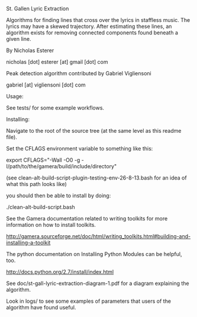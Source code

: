 St. Gallen Lyric Extraction

Algorithms for finding lines that cross over the lyrics in staffless music. The
lyrics may have a skewed trajectory. After estimating these lines, an algorithm
exists for removing connected components found beneath a given line.

By Nicholas Esterer

nicholas [dot] esterer [at] gmail [dot] com

Peak detection algorithm contributed by Gabriel Vigliensoni

gabriel [at] vigliensoni [dot] com

Usage:

See tests/ for some example workflows.

Installing:

Navigate to the root of the source tree (at the same level as this readme file).

Set the CFLAGS environment variable to something like this:

export CFLAGS="-Wall -O0 -g -I/path/to/the/gamera/build/include/directory"

(see clean-alt-build-script-plugin-testing-env-26-8-13.bash for an idea of what
this path looks like)

you should then be able to install by doing:

./clean-alt-build-script.bash

See the Gamera documentation related to writing toolkits for more information on
how to install toolkits.

http://gamera.sourceforge.net/doc/html/writing_toolkits.html#building-and-installing-a-toolkit

The python documentation on Installing Python Modules can be helpful, too.

http://docs.python.org/2.7/install/index.html

See doc/st-gall-lyric-extraction-diagram-1.pdf for a diagram explaining the
algorithm.

Look in logs/ to see some examples of parameters that users of the algorithm
have found useful.

